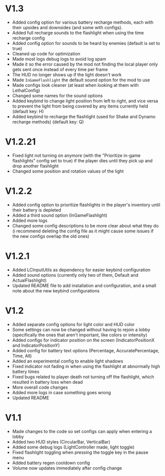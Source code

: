 # **V1.3**
- Added config option for various battery recharge methods, each with their upsides and downsides (and some with configs).
- Added full recharge sounds to the flashlight when using the time recharge config
- Added config option for sounds to be heard by enemies (default is set to true)
- Cleaned up code for optimization
- Made most logs debug logs to avoid log spam
- Made it so the error caused by the mod not finding the local player only gets sent once instead of every time per frame
- The HUD no longer shows up if the light doesn't work
- Made ```InGameFlashlight``` the default sound option for the mod to use
- Made configs look cleaner (at least when looking at them with LethalConfig)
- Changed some names for the sound options
- Added keybind to change light position from left to right, and vice versa to prevent the light from being covered by any items currently held (default key: H)
- Added keybind to recharge the flashlight (used for Shake and Dynamo recharge methods) (default key: Q)

# **V1.2.21**
- Fixed light not turning on anymore (with the "Prioritize in-game flashlights" config set to true) if the player dies until they pick up and drop another flashlight
- Changed some position and rotation values of the light

# **V1.2.2**
- Added config option to prioritize flashlights in the player's inventory until their battery is depleted
- Added a third sound option (InGameFlashlight)
- Added more logs
- Changed some config descriptions to be more clear about what they do (i recommend deleting the config file as it might cause some issues if the new configs overlap the old ones)

# **V1.2.1**
- Added LCInputUtils as dependency for easier keybind configuration
- Added sound options (currently only two of them, Default and ActualFlashlight)
- Updated README file to add installation and configuration, and a small note about the new keybind configurations

# **V1.2**
- Added separate config options for light color and HUD color
- Some settings can now be changed without having to rejoin a lobby (specifically the ones that aren't important, like colors or intensity)
- Added configs for indicator position on the screen (IndicatorPositionX and IndicatorPositionY)
- Added config for battery text options (Percentage, AccuratePercentage, Time, All)
- Added an experimental config to enable light shadows
- Fixed indicator not fading in when using the flashlight at abnormally high battery times
- Fixed bugs related to player death not turning off the flashlight, which resulted in battery loss when dead
- More overall code changes
- Added more logs in case something goes wrong
- Updated README

# **V1.1**
- Made changes to the code so set configs can apply when entering a lobby
- Added two HUD styles (CircularBar, VerticalBar)
- Added some debug logs (LightController made, light toggle)
- Fixed flashlight toggling when pressing the toggle key in the pause menu
- Added battery regen cooldown config
- Volume now updates immediately after config change
